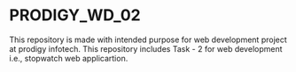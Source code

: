 # PRODIGY_WD_02
This repository is made with intended purpose for web development project at prodigy infotech. This repository includes Task - 2 for web development i.e., stopwatch web applicartion.
